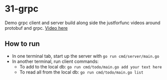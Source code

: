 # 31-grpc

Demo grpc client and server build along side the justforfunc videos around protobuf and grpc. [Video here](https://www.youtube.com/watch?v=uolTUtioIrc)

## How to run

* In one terminal tab, start up the server with `go run cmd/server/main.go`
* In another terminal, run client commands:
  * To add to the local db: `go run cmd/todo/main.go add your text here`
  * To read all from the local db: `go run cmd/todo/main.go list`
